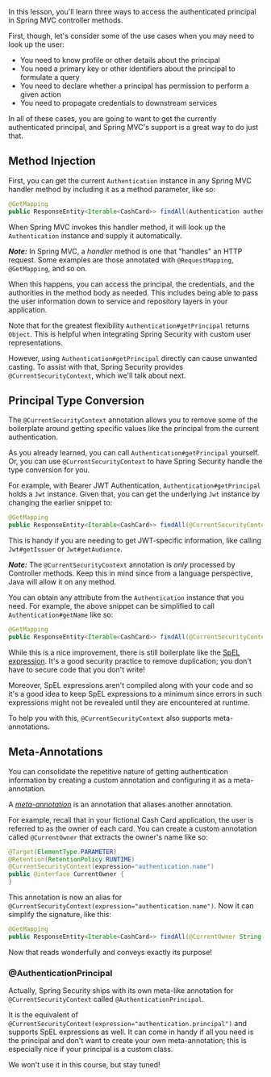 In this lesson, you'll learn three ways to access the authenticated principal in Spring MVC controller methods.

First, though, let's consider some of the use cases when you may need to look up the user:

- You need to know profile or other details about the principal
- You need a primary key or other identifiers about the principal to formulate a query
- You need to declare whether a principal has permission to perform a given action
- You need to propagate credentials to downstream services

In all of these cases, you are going to want to get the currently authenticated principal, and Spring MVC's support is a great way to do just that.

## Method Injection

First, you can get the current `Authentication` instance in any Spring MVC handler method by including it as a method parameter, like so:

```java
@GetMapping
public ResponseEntity<Iterable<CashCard>> findAll(Authentication authentication) { ... }
```

When Spring MVC invokes this handler method, it will look up the `Authentication` instance and supply it automatically.

**_Note:_** In Spring MVC, a _handler_ method is one that "handles" an HTTP request. Some examples are those annotated with `@RequestMapping`, `@GetMapping`, and so on.

When this happens, you can access the principal, the credentials, and the authorities in the method body as needed. This includes being able to pass the user information down to service and repository layers in your application.

Note that for the greatest flexibility `Authentication#getPrincipal` returns `Object`. This is helpful when integrating Spring Security with custom user representations.

However, using `Authentication#getPrincipal` directly can cause unwanted casting. To assist with that, Spring Security provides `@CurrentSecurityContext`, which we'll talk about next.

## Principal Type Conversion

The `@CurrentSecurityContext` annotation allows you to remove some of the boilerplate around getting specific values like the principal from the current authentication.

As you already learned, you can call `Authentication#getPrincipal` yourself. Or, you can use `@CurrentSecurityContext` to have Spring Security handle the type conversion for you.

For example, with Bearer JWT Authentication, `Authentication#getPrincipal` holds a `Jwt` instance. Given that, you can get the underlying `Jwt` instance by changing the earlier snippet to:

```java
@GetMapping
public ResponseEntity<Iterable<CashCard>> findAll(@CurrentSecurityContext(expression = "authentication.principal") Jwt jwt) { ... }
```

This is handy if you are needing to get JWT-specific information, like calling `Jwt#getIssuer` or `Jwt#getAudience`.

**_Note:_** The `@CurrentSecurityContext` annotation is _only_ processed by Controller methods. Keep this in mind since from a language perspective, Java will allow it on any method.

You can obtain any attribute from the `Authentication` instance that you need. For example, the above snippet can be simplified to call `Authentication#getName` like so:

```java
@GetMapping
public ResponseEntity<Iterable<CashCard>> findAll(@CurrentSecurityContext(expression = "authentication.name") String owner) { ... }
```

While this is a nice improvement, there is still boilerplate like the [SpEL expression](https://docs.spring.io/spring-framework/docs/3.0.x/reference/expressions.html). It's a good security practice to remove duplication; you don't have to secure code that you don't write!

Moreover, SpEL expressions aren't compiled along with your code and so it's a good idea to keep SpEL expressions to a minimum since errors in such expressions might not be revealed until they are encountered at runtime.

To help you with this, `@CurrentSecurityContext` also supports meta-annotations.

## Meta-Annotations

You can consolidate the repetitive nature of getting authentication information by creating a custom annotation and configuring it as a meta-annotation.

A _[meta-annotation](https://github.com/spring-projects/spring-framework/wiki/Spring-Annotation-Programming-Model#meta-annotations)_ is an annotation that aliases another annotation.

For example, recall that in your fictional Cash Card application, the user is referred to as the owner of each card. You can create a custom annotation called `@CurrentOwner` that extracts the owner's name like so:

```java
@Target(ElementType.PARAMETER)
@Retention(RetentionPolicy.RUNTIME)
@CurrentSecurityContext(expression="authentication.name")
public @interface CurrentOwner {
}
```

This annotation is now an alias for `@CurrentSecurityContext(expression="authentication.name")`. Now it can simplify the signature, like this:

```java
@GetMapping
public ResponseEntity<Iterable<CashCard>> findAll(@CurrentOwner String owner) { ... }
```

Now that reads wonderfully and conveys exactly its purpose!

### @AuthenticationPrincipal

Actually, Spring Security ships with its own meta-like annotation for `@CurrentSecurityContext` called `@AuthenticationPrincipal`.

It is the equivalent of `@CurrentSecurityContext(expression="authentication.principal")` and supports SpEL expressions as well. It can come in handy if all you need is the principal and don't want to create your own meta-annotation; this is especially nice if your principal is a custom class.

We won't use it in this course, but stay tuned!
